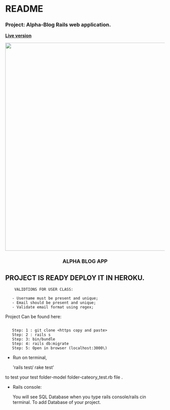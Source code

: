 # README

### Project: Alpha-Blog Rails web application.


 **[Live version](https://blooming-lake-58576.herokuapp.com/)**

<p align="center">
	
<img src="https://user-images.githubusercontent.com/57604500/121777230-4bf55d80-cb91-11eb-9950-40799bb935da.png" width=656>
<br />
<h3 align="center">ALPHA BLOG APP</h3>
</p>

## PROJECT IS READY DEPLOY IT IN HEROKU.


```
    VALIDTIONS FOR USER CLASS:

   - Username must be present and unique;
   - Email should be present and unique;
   - Validate email format using regex;

```

Project Can be found here:


```
   
   Step: 1 : git clone <https copy and paste>
   Step: 2 : rails s
   Step: 3: bin/bundle
   Step: 4: rails db:migrate
   Step: 5: Open in browser (localhost:3000\)

```



*  Run on terminal,

    'rails test/ rake test'

to test your test folder-model folder-cateory_test.rb file .


*  Rails console:

   You will see SQL Database when you type rails console/rails cin terminal. To add Database of your project.
   
   



